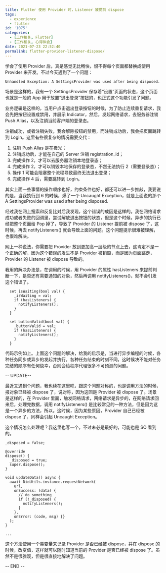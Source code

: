 ```yaml
---
title: Flutter 使用 Provider 时，Listener 被提前 dispose
tags:
  - experience
  - flutter
id: '1075'
categories:
  - [工作相关, Flutter]
  - [工作相关, 心得体会]
date: 2021-07-23 22:52:40
permalink: flutter-provider-listener-dispose/
---
```


学会了使用 Provider 后，真是感觉无比畅快，恨不得每个页面都替换成使用 Provider 来开发。不过今天遇到了一个问题：

```generic
Unhandled Exception: A SettingsProvider was used after being disposed.
```

场景是这样的，我有一个 SettingsProvider 保存着“设置”页面的状态，这个页面也就是一般的 App 用于放置“退出登录”按钮的，也正式这个功能引发了问题。

业务逻辑是这样的，当用户点击退出登录按钮的时候，为了防止连续重复请求，我会先把按钮设置成禁用，并展示 Indicator，然后，发起网络请求，去服务器注销 Push Alias，以及注销当前客户端的登录态。

注销成功，或者注销失败，我会解除按钮的禁用，而注销成功后，我会把页面跳转到 Login。这里有些很复杂的情况需要交代：

1.  注销 Push Alias 是在极光；
2.  注销成功后，才能在自己的 Server 注销 registration_id；
3.  完成操作 2，才可以去服务器注销本地登录态；
4.  完成操作 2，才可以销毁本地保存的登录态，不然无法执行 2（需要登录态）；
5.  操作 1 可能会阻塞整个流程导致最终无法退出登录；
6.  完成操作 4 后，需要跳转到 Login。

其实上面一些事情的操作顺序也好，约束条件也好，都还可以进一步推敲，我要说的是，当我执行到 6 的时候，爆了一个 Uncaught Exception，就是上面说的那个 A SettingsProvider was used after being disposed.

经过我在网上搜索和反复比对后我发现，这个错误的成因是这样的。我在网络请求成功或者失败的回调里，尝试解放退出按钮的状态，但是这个时候，异步的执行已经把整个页面给 Pop 掉了，导致了 Provider 的 Listener 提前被 dispose 了，这时候，再去 notifyListeners() 就会导致上面的问题。这个问题提示很难被理解，也很难解决。

网上一种说法，你需要把 Provider 放到更加高一层级的节点上去，这肯定不是一个正确的解，因为这个错误的发生不是 Provider 被销毁，而是因为页面跳走，Provider 的 Listener 被 dispose 导致的。

我用的解决办法是，在调用的时候，用 Provider 的属性 hasListeners 来提前判断一下，是否还有需要通知的对象，然后再调用 notifyListeners()，就不会引发这个错误了。

```generic
  set isWaiting(bool val) {
    _isWaiting = val;
    if (hasListeners) {
      notifyListeners();
    }
  }

  set buttonValid(bool val) {
    _buttonValid = val;
    if (hasListeners) {
      notifyListeners();
    }
  }
```

代码示例如上。上面这个问题的解决，给我的启示是，当进行异步编程的时候，各种任务同步或异步的发起并执行，各种任务结束的时刻不同，这时候决不能对任务完结的顺序有任何侥幸，否则会给程序代理很多不可预测的问题。

-- UPDATE--

最近又遇到个问题，我也续在这里吧，跟这个问题对称的，也是调用方法的时候，报对象已经被 dispose 了，说对称，因为这回是 Provider 被 dispose 了。场景是这样的，在 Provider 里面，触发网络请求，网络请求是异步的，在网络请求回来后，处理完数据，调用 notifyListeners() 是比较常见的一种方法，但是因为这是一个异步的方法，所以，这时候，因为某些原因，Provider 自己已经被 dispose 了，同样会引起 Uncaught Exception。

这个情况怎么处理呢？我这里也写一个，不过未必是最好的，可能也是 SO 看到的。

```generic
_disposed = false;

@override
dispose() {
  _disposed = true;
  super.dispose();
}

void updateData() async {
  await DioUtils.instance.requestNetwork(
    url,
    onSuccess: (data) {
      // do something
      if (!_disposed) {
        notifyListeners();
      }
    },
    onError: (code, msg) {}
  );
}

...
```

这个方法使用一个类变量来记录 Provider 是否已经被 dispose，并在 dispose 的时候，改变值，这样就可以随时知道当前的 Provider 是否已经被 dispose 了。虽然不是很雅观，但是很直接地解决了问题。

-- END --